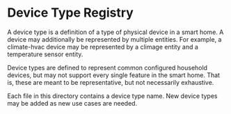 # Device Type Registry

A device type is a definition of a type of physical device in a smart home. A
device may additionally be represented by multiple entities. For example, a
climate-hvac device may be represented by a climage entity and a temperature
sensor entity.

Device types are defined to represent common configured household devices,
but may not support every single feature in the smart home. That is, these
are meant to be representative, but not necessarily exhaustive.

Each file in this directory contains a device type name. New device types
may be added as new use cases are needed.
